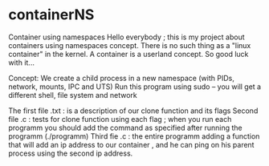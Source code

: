 # containerNS
Container using namespaces
Hello everybody ; this is my project about containers using namespaces concept.
There is no such thing as a "linux container" in the kernel. A container is a userland concept. 
So good luck with it...



Concept:
We create a child process in a new namespace (with PIDs, network, mounts, IPC and UTS)
Run this program using sudo – you will get a different shell, file system and network





The first file .txt : is a description of our clone function and its flags 
Second file .c : tests for clone function using each flag ; when you run each programm you should add the command as specified 
                 after running the programm (./programm)
Third fie .c : the entire programm adding a function that will add an ip address to our container , and he can ping on his 
               parent process using the second ip address.
